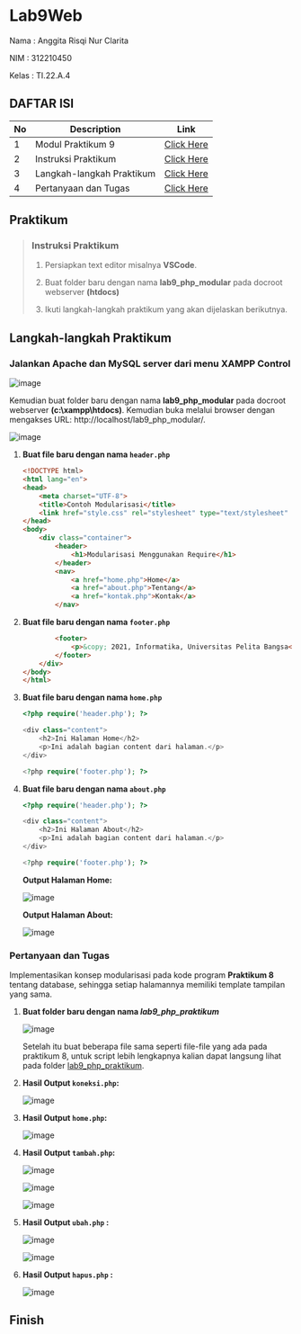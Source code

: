 # Lab9Web
Nama : Anggita Risqi Nur Clarita

NIM : 312210450

Kelas : TI.22.A.4

## DAFTAR ISI <br>
| No | Description | Link |
|-----|------|-----|
|1|Modul Praktikum 9|[Click Here](https://drive.google.com/file/d/1s2FOb4ygoEB8ufw4leAgNVEENOgLbcZ7/view)|
|2|Instruksi Praktikum|[Click Here](#instruksi-praktikum)|
|3|Langkah-langkah Praktikum|[Click Here](#langkah-langkah-praktikum)|
|4|Pertanyaan dan Tugas|[Click Here](#pertanyaan-dan-tugas)|

## Praktikum
> ### Instruksi Praktikum
> 1. Persiapkan text editor misalnya **VSCode**.
>
> 2. Buat folder baru dengan nama **lab9_php_modular** pada docroot webserver **(htdocs)**
>
> 3. Ikuti langkah-langkah praktikum yang akan dijelaskan berikutnya.

## Langkah-langkah Praktikum
### Jalankan Apache dan MySQL server dari menu XAMPP Control

![image](https://github.com/AnggitaRisqiNC/Lab9Web/blob/main/Screenshot/1.png)


Kemudian buat folder baru dengan nama **lab9_php_modular** pada docroot webserver **(c:\xampp\htdocs)**. Kemudian buka melalui browser dengan mengakses URL: http://localhost/lab9_php_modular/.


![image](https://github.com/AnggitaRisqiNC/Lab9Web/blob/main/Screenshot/2.png)


1. **Buat file baru dengan nama `header.php`**

    ```html
    <!DOCTYPE html>
    <html lang="en">
    <head>
        <meta charset="UTF-8">
        <title>Contoh Modularisasi</title>
        <link href="style.css" rel="stylesheet" type="text/stylesheet" media="screen" />
    </head>
    <body>
        <div class="container">
            <header>
                <h1>Modularisasi Menggunakan Require</h1>
            </header>
            <nav>
                <a href="home.php">Home</a>
                <a href="about.php">Tentang</a>
                <a href="kontak.php">Kontak</a>
            </nav>
    ```

2. **Buat file baru dengan nama `footer.php`**

    ```html
            <footer>
                <p>&copy; 2021, Informatika, Universitas Pelita Bangsa</p>
            </footer>
        </div>
    </body>
    </html>
    ```

3. **Buat file baru dengan nama `home.php`**
    
    ```php
    <?php require('header.php'); ?>

    <div class="content">
        <h2>Ini Halaman Home</h2>
        <p>Ini adalah bagian content dari halaman.</p>
    </div>

    <?php require('footer.php'); ?>
    ```

4. **Buat file baru dengan nama `about.php`**

    ```php
    <?php require('header.php'); ?>

    <div class="content">
        <h2>Ini Halaman About</h2>
        <p>Ini adalah bagian content dari halaman.</p>
    </div>

    <?php require('footer.php'); ?>
    ```

    **Output Halaman Home:**

    ![image](https://github.com/AnggitaRisqiNC/Lab9Web/blob/main/Screenshot/3.png)


    **Output Halaman About:**

    ![image](https://github.com/AnggitaRisqiNC/Lab9Web/blob/main/Screenshot/4.png)


### Pertanyaan dan Tugas

Implementasikan konsep modularisasi pada kode program **Praktikum 8** tentang database, sehingga setiap halamannya memiliki template tampilan yang sama.

1. **Buat folder baru dengan nama *lab9_php_praktikum***

    ![image](https://github.com/AnggitaRisqiNC/Lab9Web/blob/main/Screenshot/5.png)


    Setelah itu buat beberapa file sama seperti file-file yang ada pada praktikum 8, untuk script lebih lengkapnya kalian dapat langsung lihat pada folder [lab9_php_praktikum](https://github.com/AnggitaRisqiNC/Lab9Web/tree/main/lab9_php_praktikum).


2. **Hasil Output `koneksi.php`:**

    ![image](https://github.com/AnggitaRisqiNC/Lab9Web/blob/main/Screenshot/6.png)


3. **Hasil Output `home.php`:**

    ![image](https://github.com/AnggitaRisqiNC/Lab9Web/blob/main/Screenshot/7.png)


4. **Hasil Output `tambah.php`:**

    ![image](https://github.com/AnggitaRisqiNC/Lab9Web/blob/main/Screenshot/8.png)

    ![image](https://github.com/AnggitaRisqiNC/Lab9Web/blob/main/Screenshot/9.png)

    ![image](https://github.com/AnggitaRisqiNC/Lab9Web/blob/main/Screenshot/10.png)


5. **Hasil Output `ubah.php` :**

    ![image](https://github.com/AnggitaRisqiNC/Lab9Web/blob/main/Screenshot/11.png)

    ![image](https://github.com/AnggitaRisqiNC/Lab9Web/blob/main/Screenshot/12.png)


6. **Hasil Output `hapus.php` :** 

    ![image](https://github.com/AnggitaRisqiNC/Lab9Web/blob/main/Screenshot/13.png)

## Finish